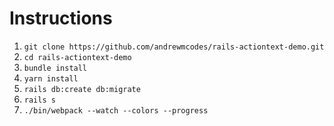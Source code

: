 # Instructions

1. `git clone https://github.com/andrewmcodes/rails-actiontext-demo.git`
1. `cd rails-actiontext-demo`
1. `bundle install`
1. `yarn install`
1. `rails db:create db:migrate`
1. `rails s`
1. `./bin/webpack --watch --colors --progress`
